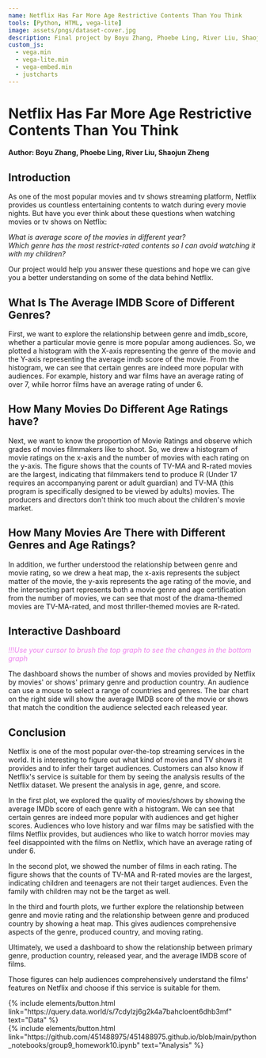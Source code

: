 ```yaml
---
name: Netflix Has Far More Age Restrictive Contents Than You Think
tools: [Python, HTML, vega-lite]
image: assets/pngs/dataset-cover.jpg
description: Final project by Boyu Zhang, Phoebe Ling, River Liu, Shaojun Zheng
custom_js:
  - vega.min
  - vega-lite.min
  - vega-embed.min
  - justcharts
---
```



# Netflix Has Far More Age Restrictive Contents Than You Think
#### Author: Boyu Zhang, Phoebe Ling, River Liu, Shaojun Zheng

## Introduction
As one of the most popular movies and tv shows streaming platform, Netflix provides us countless entertaining contents to watch during every movie nights. But have you ever think about these questions when watching movies or tv shows on Netflix:

*What is average score of the movies in different year?*\
*Which genre has the most restrict-rated contents so I can avoid watching it with my children?*

Our project would help you answer these questions and hope we can give you a better understanding on some of the data behind Netflix.

## What Is The Average IMDB Score of Different Genres?
<vegachart schema-url="{{ site.baseurl }}/assets/json/final_interactive1.json" style="width: 100%"></vegachart>

First, we want to explore the relationship between genre and imdb_score, whether a particular movie genre is more popular among audiences. So, we plotted a histogram with the X-axis representing the genre of the movie and the Y-axis representing the average imdb score of the movie. From the histogram, we can see that certain genres are indeed more popular with audiences. For example, history and war films have an average rating of over 7, while horror films have an average rating of under 6.

## How Many Movies Do Different Age Ratings have?
<vegachart schema-url="{{ site.baseurl }}/assets/json/final_interactive2.json" style="width: 100%"></vegachart>

Next, we want to know the proportion of Movie Ratings and observe which grades of movies filmmakers like to shoot. So, we drew a histogram of movie ratings on the x-axis and the number of movies with each rating on the y-axis. The figure shows that the counts of TV-MA and R-rated movies are the largest, indicating that filmmakers tend to produce R (Under 17 requires an accompanying parent or adult guardian) and TV-MA (this program is specifically designed to be viewed by adults) movies. The producers and directors don't think too much about the children's movie market.

## How Many Movies Are There with Different Genres and Age Ratings?
<vegachart schema-url="{{ site.baseurl }}/assets/json/final_interactive3.json" style="width: 100%"></vegachart>

In addition, we further understood the relationship between genre and movie rating, so we drew a heat map, the x-axis represents the subject matter of the movie, the y-axis represents the age rating of the movie, and the intersecting part represents both a movie genre and age certification from the number of movies, we can see that most of the drama-themed movies are TV-MA-rated, and most thriller-themed movies are R-rated.

## Interactive Dashboard

<span style="color:violet">*!!!Use your cursor to brush the top graph to see the changes in the bottom graph*</span>

<vegachart schema-url="{{ site.baseurl }}/assets/json/final_interactive.json" style="width: 100%"></vegachart>

The dashboard shows the number of shows and movies provided by Netflix by movies' or shows' primary genre and production country. An audience can use a mouse to select a range of countries and genres. The bar chart on the right side will show the average IMDB score of the movie or shows that match the condition the audience selected each released year.

## Conclusion

Netflix is one of the most popular over-the-top streaming services in the world. It is interesting to figure out what kind of movies and TV shows it provides and to infer their target audiences. Customers can also know if Netflix's service is suitable for them by seeing the analysis results of the Netflix dataset. We present the analysis in age, genre, and score.

In the first plot, we explored the quality of movies/shows by showing the average IMDb score of each genre with a histogram. We can see that certain genres are indeed more popular with audiences and get higher scores. Audiences who love history and war films may be satisfied with the films Netflix provides, but audiences who like to watch horror movies may feel disappointed with the films on Netflix, which have an average rating of under 6.

In the second plot, we showed the number of films in each rating. The figure shows that the counts of TV-MA and R-rated movies are the largest, indicating children and teenagers are not their target audiences. Even the family with children may not be the target as well.

In the third and fourth plots, we further explore the relationship between genre and movie rating and the relationship between genre and produced country by showing a heat map. This gives audiences comprehensive aspects of the genre, produced country, and moving rating.

Ultimately, we used a dashboard to show the relationship between primary genre, production country, released year, and the average IMDB score of films.

Those figures can help audiences comprehensively understand the films' features on Netflix and choose if this service is suitable for them.

<div class="left">
{% include elements/button.html link="https://query.data.world/s/7cdylzj6g2k4a7bahcloent6dhb3mf" text="Data" %}
</div>

<div class="right">
{% include elements/button.html link="https://github.com/451488975/451488975.github.io/blob/main/python_notebooks/group9_homework10.ipynb" text="Analysis" %}
</div>

